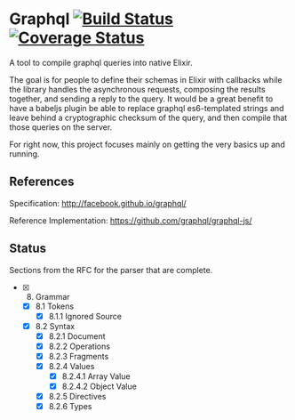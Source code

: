 Graphql [![Build Status](https://secure.travis-ci.org/asonge/graphql.svg?branch=master "Build Status")](http://travis-ci.org/asonge/graphql) [![Coverage Status](https://coveralls.io/repos/asonge/graphql/badge.svg?branch=master&service=github)](https://coveralls.io/github/asonge/graphql?branch=master)
=======

A tool to compile graphql queries into native Elixir.

The goal is for people to define their schemas in Elixir with callbacks
while the library handles the asynchronous requests, composing the results
together, and sending a reply to the query. It would be a great benefit to
have a babeljs plugin be able to replace graphql es6-templated strings and
leave behind a cryptographic checksum of the query, and then compile that
those queries on the server.

For right now, this project focuses mainly on getting the very basics up and running.

References
---

Specification: http://facebook.github.io/graphql/

Reference Implementation: https://github.com/graphql/graphql-js/


Status
---
Sections from the RFC for the parser that are complete.
- [x] 8. Grammar
  - [x] 8.1 Tokens
    - [x] 8.1.1 Ignored Source
  - [x] 8.2 Syntax
    - [x] 8.2.1 Document
    - [x] 8.2.2 Operations
    - [x] 8.2.3 Fragments
    - [x] 8.2.4 Values
      - [x] 8.2.4.1 Array Value
      - [x] 8.2.4.2 Object Value
    - [x] 8.2.5 Directives
    - [x] 8.2.6 Types
